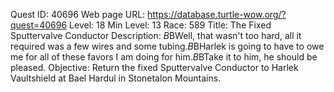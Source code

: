 Quest ID: 40696
Web page URL: https://database.turtle-wow.org/?quest=40696
Level: 18
Min Level: 13
Race: 589
Title: The Fixed Sputtervalve Conductor
Description: <Tansi Sparkfuse blinks at the Sputtervalve Conductor.>$B$BWell, that wasn't too hard, all it required was a few wires and some tubing.$B$BHarlek is going to have to owe me for all of these favors I am doing for him.$B$BTake it to him, he should be pleased.
Objective: Return the fixed Sputtervalve Conductor to Harlek Vaultshield at Bael Hardul in Stonetalon Mountains.
